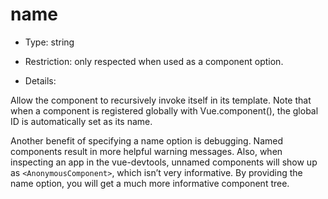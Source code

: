 # name

* Type: string

* Restriction: only respected when used as a component option.

* Details:

Allow the component to recursively invoke itself in its template. Note that when a component is registered globally with Vue.component(), the global ID is automatically set as its name.

Another benefit of specifying a name option is debugging. Named components result in more helpful warning messages. Also, when inspecting an app in the vue-devtools, unnamed components will show up as `<AnonymousComponent>`, which isn’t very informative. By providing the name option, you will get a much more informative component tree.
